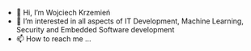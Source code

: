 - 👋 Hi, I’m Wojciech Krzemień
- 👀 I’m interested in all aspects of IT Development, Machine Learning, Security and Embedded Software development
- 📫 How to reach me ...

<!---
wkrzemien82/wkrzemien82 is a ✨ special ✨ repository because its `README.md` (this file) appears on your GitHub profile.
You can click the Preview link to take a look at your changes.
--->
